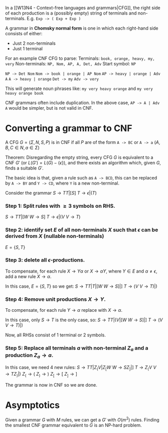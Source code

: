 In a [[W13N4 - Context-free languages and grammars|CFG]], the right side of each production is a (possibly empty) string of terminals and non-terminals. E.g.
`Exp -> ( Exp + Exp )`

A grammar in **Chomsky normal form** is one in which each right-hand side consists of either:
- Just 2 non-terminals
- Just 1 terminal

For an example CNF CFG to parse:
Terminals: `book, orange, heavy, my, very`
Non-terminals: `NP, Nom, AP, A, Det, Adv`
Start symbol: `NP`

`NP -> Det Nom`
`Nom -> book | orange | AP Nom`
`AP -> heavy | orange | Adv A`
`A -> heavy | orange`
`Det -> my`
`Adv -> very`

This will generate noun phrases like:
`my very heavy orange` and `my very heavy orange book`

CNF grammars often include duplication.
In the above case, `AP -> A | Adv A` would be simpler, but is not valid in CNF.

# Converting a grammar to CNF
A CFG $G=(\Sigma,N,S,P)$ is in CNF if all $P$ are of the form `A -> BC` or `A -> a` $(A,B,C\in N,a\in\Sigma)$

Theorem: Disregarding the empty string, every CFG $G$ is equivalent to a CNF $G'$ (or $L(G')=L(G)-\{\epsilon\}$), and there exists an algorithm which, given $G$, finds a suitable $G'$.

The basic idea is that, given a rule such as `A -> BCD`, this can be replaced by `A -> BY` and `Y -> CD`, where `Y` is a new non-terminal.

Consider the grammar
$S\rightarrow TT|[S]$
$T\rightarrow\epsilon|(T)$

### Step 1: Split rules with $\geq3$ symbols on RHS.
$S\rightarrow TT|[W$
$W\rightarrow S]$
$T\rightarrow \epsilon|(V$
$V\rightarrow T)$

### Step 2: identify set $E$ of all non-terminals $X$ such that $\epsilon$ can be derived from $X$ (nullable non-terminals)
$E=\{S,T\}$

### Step 3: delete all $\epsilon$-productions.
To compensate, for each rule $X\rightarrow Y\alpha$ or $X\rightarrow \alpha Y$, where $Y\in E$ and $\alpha\neq\epsilon$, add a new rule $X\rightarrow\alpha$.

In this case, $E=\{S,T\}$ so we get:
$S\rightarrow TT| T |[W$
$W\rightarrow S] | ]$
$T\rightarrow(V$
$V\rightarrow T)|)$

### Step 4: Remove unit productions $X\rightarrow Y$.
To compensate, for each rule $Y\rightarrow\alpha$ replace with $X\rightarrow\alpha$.

In this case, only $S\rightarrow T$ is the only case, so:
$S\rightarrow TT| (V |[W$
$W\rightarrow S] | ]$
$T\rightarrow(V$
$V\rightarrow T)|)$

Now, all RHSs consist of 1 terminal or 2 symbols.

### Step 5: Replace all terminals $a$ with non-terminal $Z_a$ and a production $Z_a\rightarrow a$.
In this case, we need 4 new rules:
$S\rightarrow TT| Z_(V |Z_[W$
$W\rightarrow SZ_] | ]$
$T\rightarrow Z_(V$
$V\rightarrow TZ_)|)$
$Z_(\rightarrow($
$Z_)\rightarrow)$
$Z_[\rightarrow[$
$Z_]\rightarrow]$

The grammar is now in CNF so we are done.

# Asymptotics
Given a grammar $G$ with $M$ rules, we can get a $G'$ with $O(m^2)$ rules.
Finding the smallest CNF grammar equivalent to $G$ is an NP-hard problem.